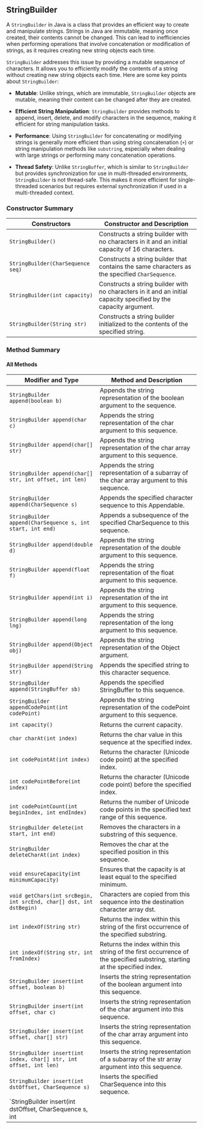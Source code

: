 ## StringBuilder

A `StringBuilder` in Java is a class that provides an efficient way to create and manipulate strings. Strings in Java are immutable, meaning once created, their contents cannot be changed. This can lead to inefficiencies when performing operations that involve concatenation or modification of strings, as it requires creating new string objects each time.

`StringBuilder` addresses this issue by providing a mutable sequence of characters. It allows you to efficiently modify the contents of a string without creating new string objects each time. Here are some key points about `StringBuilder`:

- **Mutable**: Unlike strings, which are immutable, `StringBuilder` objects are mutable, meaning their content can be changed after they are created.
  
- **Efficient String Manipulation**: `StringBuilder` provides methods to append, insert, delete, and modify characters in the sequence, making it efficient for string manipulation tasks.
  
- **Performance**: Using `StringBuilder` for concatenating or modifying strings is generally more efficient than using string concatenation (`+`) or string manipulation methods like `substring`, especially when dealing with large strings or performing many concatenation operations.
  
- **Thread Safety**: Unlike `StringBuffer`, which is similar to `StringBuilder` but provides synchronization for use in multi-threaded environments, `StringBuilder` is not thread-safe. This makes it more efficient for single-threaded scenarios but requires external synchronization if used in a multi-threaded context.

### Constructor Summary

| Constructors                  | Constructor and Description                                                             |
|-------------------------------|-----------------------------------------------------------------------------------------|
| `StringBuilder()`            | Constructs a string builder with no characters in it and an initial capacity of 16 characters. |
| `StringBuilder(CharSequence seq)` | Constructs a string builder that contains the same characters as the specified `CharSequence`. |
| `StringBuilder(int capacity)`  | Constructs a string builder with no characters in it and an initial capacity specified by the capacity argument. |
| `StringBuilder(String str)`    | Constructs a string builder initialized to the contents of the specified string.           |

### Method Summary

#### All Methods

| Modifier and Type   | Method and Description                                                                   |
|---------------------|-------------------------------------------------------------------------------------------|
| `StringBuilder append(boolean b)`          | Appends the string representation of the boolean argument to the sequence.                       |
| `StringBuilder append(char c)`               | Appends the string representation of the char argument to this sequence.                            |
| `StringBuilder append(char[] str)`          | Appends the string representation of the char array argument to this sequence.                   |
| `StringBuilder append(char[] str, int offset, int len)` | Appends the string representation of a subarray of the char array argument to this sequence. |
| `StringBuilder append(CharSequence s)`    | Appends the specified character sequence to this Appendable.                                |
| `StringBuilder append(CharSequence s, int start, int end)` | Appends a subsequence of the specified CharSequence to this sequence.                       |
| `StringBuilder append(double d)`            | Appends the string representation of the double argument to this sequence.                         |
| `StringBuilder append(float f)`              | Appends the string representation of the float argument to this sequence.                              |
| `StringBuilder append(int i)`                    | Appends the string representation of the int argument to this sequence.                                         |
| `StringBuilder append(long lng)`            | Appends the string representation of the long argument to this sequence.                                          |
| `StringBuilder append(Object obj)`        | Appends the string representation of the Object argument.                                                                        |
| `StringBuilder append(String str)`             | Appends the specified string to this character sequence.                                                                                |
| `StringBuilder append(StringBuffer sb)` | Appends the specified StringBuffer to this sequence.                                                                                    |
| `StringBuilder appendCodePoint(int codePoint)` | Appends the string representation of the codePoint argument to this sequence.                                                |
| `int capacity()`                                          | Returns the current capacity.                                                                                                                             |
| `char charAt(int index)`                             | Returns the char value in this sequence at the specified index.                                                                                   |
| `int codePointAt(int index)`                        | Returns the character (Unicode code point) at the specified index.                                                                               |
| `int codePointBefore(int index)`                 | Returns the character (Unicode code point) before the specified index.                                                                        |
| `int codePointCount(int beginIndex, int endIndex)` | Returns the number of Unicode code points in the specified text range of this sequence.                                               |
| `StringBuilder delete(int start, int end)`        | Removes the characters in a substring of this sequence.                                                                                                      |
| `StringBuilder deleteCharAt(int index)`         | Removes the char at the specified position in this sequence.                                                                                           |
| `void ensureCapacity(int minimumCapacity)`   | Ensures that the capacity is at least equal to the specified minimum.                                                                          |
| `void getChars(int srcBegin, int srcEnd, char[] dst, int dstBegin)` | Characters are copied from this sequence into the destination character array dst.                                                  |
| `int indexOf(String str)`                              | Returns the index within this string of the first occurrence of the specified substring.                                                    |
| `int indexOf(String str, int fromIndex)`        | Returns the index within this string of the first occurrence of the specified substring, starting at the specified index.                  |
| `StringBuilder insert(int offset, boolean b)`    | Inserts the string representation of the boolean argument into this sequence.                                                                  |
| `StringBuilder insert(int offset, char c)`          | Inserts the string representation of the char argument into this sequence.                                                                            |
| `StringBuilder insert(int offset, char[] str)`   | Inserts the string representation of the char array argument into this sequence.                                                                   |
| `StringBuilder insert(int index, char[] str, int offset, int len)` | Inserts the string representation of a subarray of the str array argument into this sequence.                   |
| `StringBuilder insert(int dstOffset, CharSequence s)`        | Inserts the specified CharSequence into this sequence.                                                                                                              |
| `StringBuilder insert(int dstOffset, CharSequence s, int
